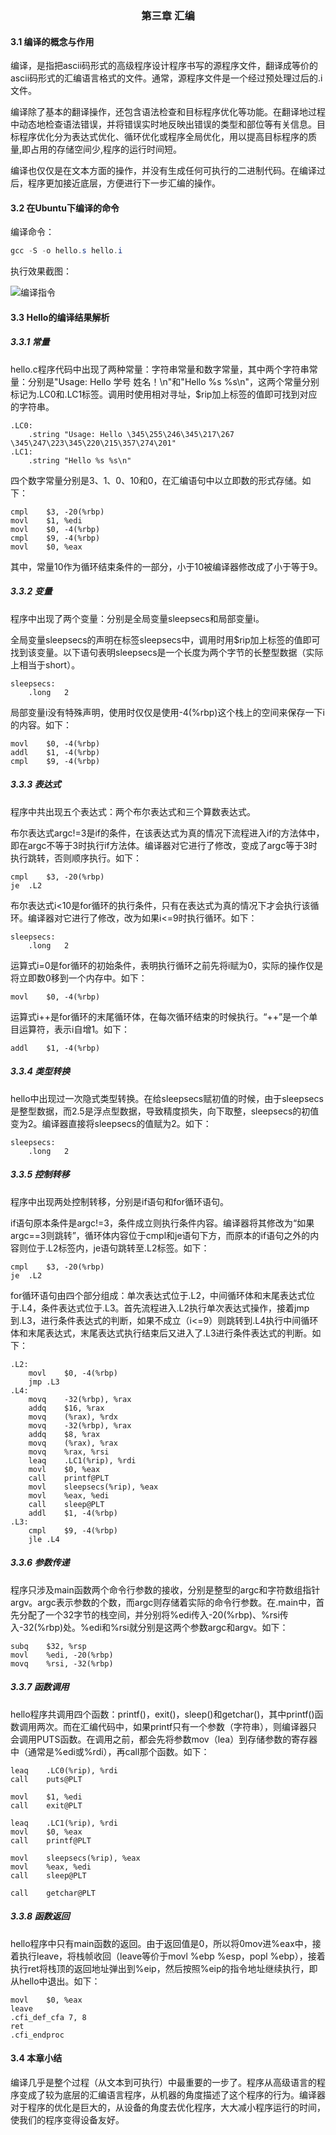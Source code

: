 ### <center>第三章 汇编</center>

#### 3.1 编译的概念与作用

编译，是指把ascii码形式的高级程序设计程序书写的源程序文件，翻译成等价的ascii码形式的汇编语言格式的文件。通常，源程序文件是一个经过预处理过后的.i文件。

编译除了基本的翻译操作，还包含语法检查和目标程序优化等功能。在翻译地过程中动态地检查语法错误，并将错误实时地反映出错误的类型和部位等有关信息。目标程序优化分为表达式优化、循环优化或程序全局优化，用以提高目标程序的质量,即占用的存储空间少,程序的运行时间短。

编译也仅仅是在文本方面的操作，并没有生成任何可执行的二进制代码。在编译过后，程序更加接近底层，方便进行下一步汇编的操作。

#### 3.2 在Ubuntu下编译的命令

编译命令：

```powershell
gcc -S -o hello.s hello.i
```

执行效果截图：

![编译指令](img/编译指令.png)

#### 3.3 Hello的编译结果解析

##### 3.3.1 常量

hello.c程序代码中出现了两种常量：字符串常量和数字常量，其中两个字符串常量：分别是"Usage: Hello 学号 姓名！\n"和"Hello %s %s\n"，这两个常量分别标记为.LC0和.LC1标签。调用时使用相对寻址，$rip加上标签的值即可找到对应的字符串。

```assembly
.LC0:
	.string	"Usage: Hello \345\255\246\345\217\267 \345\247\223\345\220\215\357\274\201"
.LC1:
	.string	"Hello %s %s\n"
```

四个数字常量分别是3、1、0、10和0，在汇编语句中以立即数的形式存储。如下：

```assembly
cmpl	$3, -20(%rbp)
movl	$1, %edi
movl	$0, -4(%rbp)
cmpl	$9, -4(%rbp)
movl	$0, %eax
```

其中，常量10作为循环结束条件的一部分，小于10被编译器修改成了小于等于9。

##### 3.3.2 变量

程序中出现了两个变量：分别是全局变量sleepsecs和局部变量i。

全局变量sleepsecs的声明在标签sleepsecs中，调用时用$rip加上标签的值即可找到该变量。以下语句表明sleepsecs是一个长度为两个字节的长整型数据（实际上相当于short）。

```assembly
sleepsecs:
	.long	2
```

局部变量i没有特殊声明，使用时仅仅是使用-4(%rbp)这个栈上的空间来保存一下i的内容。如下：

```assembly
movl	$0, -4(%rbp)
addl	$1, -4(%rbp)
cmpl	$9, -4(%rbp)
```

##### 3.3.3 表达式

程序中共出现五个表达式：两个布尔表达式和三个算数表达式。

布尔表达式argc!=3是if的条件，在该表达式为真的情况下流程进入if的方法体中，即在argc不等于3时执行if方法体。编译器对它进行了修改，变成了argc等于3时执行跳转，否则顺序执行。如下：

```assembly
cmpl	$3, -20(%rbp)
je	.L2
```

布尔表达式i<10是for循环的执行条件，只有在表达式为真的情况下才会执行该循环。编译器对它进行了修改，改为如果i<=9时执行循环。如下：

```assembly
sleepsecs:
	.long	2
```

运算式i=0是for循环的初始条件，表明执行循环之前先将i赋为0，实际的操作仅是将立即数0移到一个内存中。如下：

```assembly
movl	$0, -4(%rbp)
```

运算式i++是for循环的末尾循环体，在每次循环结束的时候执行。“++”是一个单目运算符，表示i自增1。如下：

```assembly
addl	$1, -4(%rbp)
```

##### 3.3.4 类型转换

hello中出现过一次隐式类型转换。在给sleepsecs赋初值的时候，由于sleepsecs是整型数据，而2.5是浮点型数据，导致精度损失，向下取整，sleepsecs的初值变为2。编译器直接将sleepsecs的值赋为2。如下：

```assembly
sleepsecs:
	.long	2
```

##### 3.3.5 控制转移

程序中出现两处控制转移，分别是if语句和for循环语句。

if语句原本条件是argc!=3，条件成立则执行条件内容。编译器将其修改为“如果argc==3则跳转”，循环体内容位于cmpl和je语句下方，而原本的if语句之外的内容则位于.L2标签内，je语句跳转至.L2标签。如下：

```assembly
cmpl	$3, -20(%rbp)
je	.L2
```

for循环语句由四个部分组成：单次表达式位于.L2，中间循环体和末尾表达式位于.L4，条件表达式位于.L3。首先流程进入.L2执行单次表达式操作，接着jmp到.L3，进行条件表达式的判断，如果不成立（i<=9）则跳转到.L4执行中间循环体和末尾表达式，末尾表达式执行结束后又进入了.L3进行条件表达式的判断。如下：

```assembly
.L2:
	movl	$0, -4(%rbp)
	jmp	.L3
.L4:
	movq	-32(%rbp), %rax
	addq	$16, %rax
	movq	(%rax), %rdx
	movq	-32(%rbp), %rax
	addq	$8, %rax
	movq	(%rax), %rax
	movq	%rax, %rsi
	leaq	.LC1(%rip), %rdi
	movl	$0, %eax
	call	printf@PLT
	movl	sleepsecs(%rip), %eax
	movl	%eax, %edi
	call	sleep@PLT
	addl	$1, -4(%rbp)
.L3:
	cmpl	$9, -4(%rbp)
	jle	.L4
```

##### 3.3.6 参数传递

程序只涉及main函数两个命令行参数的接收，分别是整型的argc和字符数组指针argv。argc表示参数的个数，而argc则存储着实际的命令行参数。在.main中，首先分配了一个32字节的栈空间，并分别将%edi传入-20(%rbp)、%rsi传入-32(%rbp)处。%edi和%rsi就分别是这两个参数argc和argv。如下：

```assembly
subq	$32, %rsp
movl	%edi, -20(%rbp)
movq	%rsi, -32(%rbp)
```

##### 3.3.7 函数调用

hello程序共调用四个函数：printf()，exit()，sleep()和getchar()，其中printf()函数调用两次。而在汇编代码中，如果printf只有一个参数（字符串），则编译器只会调用PUTS函数。在调用之前，都会先将参数mov（lea）到存储参数的寄存器中（通常是%edi或%rdi），再call那个函数。如下：

```assembly
leaq	.LC0(%rip), %rdi
call	puts@PLT

movl	$1, %edi
call	exit@PLT

leaq	.LC1(%rip), %rdi
movl	$0, %eax
call	printf@PLT

movl	sleepsecs(%rip), %eax
movl	%eax, %edi
call	sleep@PLT

call	getchar@PLT
```

##### 3.3.8 函数返回

hello程序中只有main函数的返回。由于返回值是0，所以将0mov进%eax中，接着执行leave，将栈帧收回（leave等价于movl %ebp %esp，popl %ebp），接着执行ret将栈顶的返回地址弹出到%eip，然后按照%eip的指令地址继续执行，即从hello中退出。如下：

```assembly
movl	$0, %eax
leave
.cfi_def_cfa 7, 8
ret
.cfi_endproc
```

#### 3.4 本章小结

编译几乎是整个过程（从文本到可执行）中最重要的一步了。程序从高级语言的程序变成了较为底层的汇编语言程序，从机器的角度描述了这个程序的行为。编译器对于程序的优化是巨大的，从设备的角度去优化程序，大大减小程序运行的时间，使我们的程序变得设备友好。